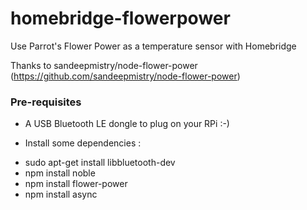 # homebridge-flowerpower
Use Parrot's Flower Power as a temperature sensor with Homebridge

Thanks to sandeepmistry/node-flower-power (https://github.com/sandeepmistry/node-flower-power)

### Pre-requisites

- A USB Bluetooth LE dongle to plug on your RPi :-)

- Install some dependencies :

* sudo apt-get install libbluetooth-dev
* npm install noble
* npm install flower-power
* npm install async

